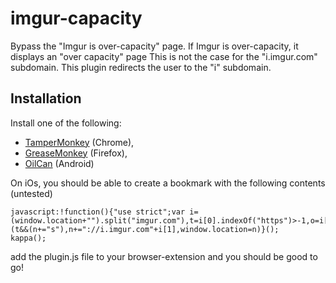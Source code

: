 # imgur-capacity
Bypass the "Imgur is over-capacity" page. If Imgur is over-capacity, it displays an "over capacity" page This is not the case for the "i.imgur.com" subdomain.  This plugin redirects the user to the "i" subdomain.

## Installation
Install one of the following: 
* [TamperMonkey](https://chrome.google.com/webstore/detail/tampermonkey/dhdgffkkebhmkfjojejmpbldmpobfkfo?hl=en) (Chrome), 
* [GreaseMonkey](https://addons.mozilla.org/en-us/firefox/addon/greasemonkey/) (Firefox), 
* [OilCan](http://oilcan.jsharkey.org/) (Android)

On iOs, you should be able to create a bookmark with the following contents (untested)

  	javascript:!function(){"use strict";var i=(window.location+"").split("imgur.com"),t=i[0].indexOf("https")>-1,o=i[0].indexOf("i.")>-1,n="http";o||(t&&(n+="s"),n+="://i.imgur.com"+i[1],window.location=n)}();
  	kappa();

add the plugin.js file to your browser-extension and you should be good to go!
